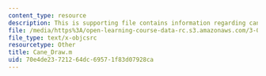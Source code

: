 ```yaml
---
content_type: resource
description: This is supporting file contains information regarding cane_draw.
file: /media/https%3A/open-learning-course-data-rc.s3.amazonaws.com/3-071-amorphous-materials-fall-2015/70e4de23721264dc69571f83d07928ca_Cane_Draw.m
file_type: text/x-objcsrc
resourcetype: Other
title: Cane_Draw.m
uid: 70e4de23-7212-64dc-6957-1f83d07928ca
---
```

